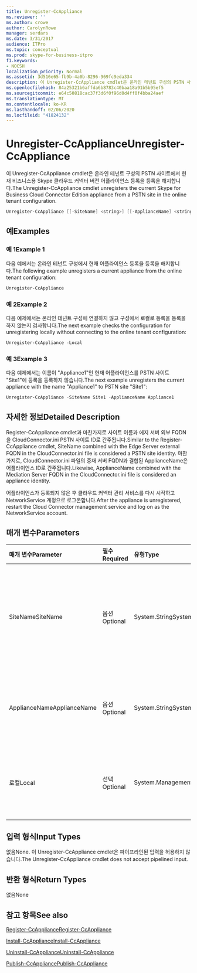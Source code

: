 ```yaml
---
title: Unregister-CcAppliance
ms.reviewer: ''
ms.author: crowe
author: CarolynRowe
manager: serdars
ms.date: 3/31/2017
audience: ITPro
ms.topic: conceptual
ms.prod: skype-for-business-itpro
f1.keywords:
- NOCSH
localization_priority: Normal
ms.assetid: 3d516e65-fb9b-4a0b-8296-969fc9eda334
description: 이 Unregister-CcAppliance cmdlet은 온라인 테넌트 구성의 PSTN 사이트에서 현재 비즈니스용 Skype 클라우드 커넥터 버전 어플라이언스 등록을 등록을 해지합니다.
ms.openlocfilehash: 84a25321b6affda6b8783c40baa18a91b5b95ef5
ms.sourcegitcommit: e64c50818cac37f3d6f0f96d0d4ff0f4bba24aef
ms.translationtype: MT
ms.contentlocale: ko-KR
ms.lasthandoff: 02/06/2020
ms.locfileid: "41824132"
---
```

# <a name="unregister-ccappliance"></a><span data-ttu-id="acd89-103">Unregister-CcAppliance</span><span class="sxs-lookup"><span data-stu-id="acd89-103">Unregister-CcAppliance</span></span>
 
<span data-ttu-id="acd89-104">이 Unregister-CcAppliance cmdlet은 온라인 테넌트 구성의 PSTN 사이트에서 현재 비즈니스용 Skype 클라우드 커넥터 버전 어플라이언스 등록을 등록을 해지합니다.</span><span class="sxs-lookup"><span data-stu-id="acd89-104">The Unregister-CcAppliance cmdlet unregisters the current Skype for Business Cloud Connector Edition appliance from a PSTN site in the online tenant configuration.</span></span>
  
```powershell
Unregister-CcAppliance [[-SiteName] <string>] [[-ApplianceName] <string>] [-Local]
```

## <a name="examples"></a><span data-ttu-id="acd89-105">예</span><span class="sxs-lookup"><span data-stu-id="acd89-105">Examples</span></span>
<span data-ttu-id="acd89-106"><a name="Examples"> </a></span><span class="sxs-lookup"><span data-stu-id="acd89-106"><a name="Examples"> </a></span></span>

### <a name="example-1"></a><span data-ttu-id="acd89-107">예 1</span><span class="sxs-lookup"><span data-stu-id="acd89-107">Example 1</span></span>

<span data-ttu-id="acd89-108">다음 예에서는 온라인 테넌트 구성에서 현재 어플라이언스 등록을 등록을 해지합니다.</span><span class="sxs-lookup"><span data-stu-id="acd89-108">The following example unregisters a current appliance from the online tenant configuration:</span></span>
  
```powershell
Unregister-CcAppliance
```

### <a name="example-2"></a><span data-ttu-id="acd89-109">예 2</span><span class="sxs-lookup"><span data-stu-id="acd89-109">Example 2</span></span>

<span data-ttu-id="acd89-110">다음 예제에서는 온라인 테넌트 구성에 연결하지 않고 구성에서 로컬로 등록을 등록을 하지 않는지 검사합니다.</span><span class="sxs-lookup"><span data-stu-id="acd89-110">The next example checks the configuration for unregistering locally without connecting to the online tenant configuration:</span></span>
  
```powershell
Unregister-CcAppliance -Local
```

### <a name="example-3"></a><span data-ttu-id="acd89-111">예 3</span><span class="sxs-lookup"><span data-stu-id="acd89-111">Example 3</span></span>

<span data-ttu-id="acd89-112">다음 예제에서는 이름이 "Appliance1"인 현재 어플라이언스를 PSTN 사이트 "Site1"에 등록을 등록하지 않습니다.</span><span class="sxs-lookup"><span data-stu-id="acd89-112">The next example unregisters the current appliance with the name "Appliance1" to PSTN site "Site1":</span></span>
  
```powershell
Unregister-CcAppliance -SiteName Site1 -ApplianceName Appliance1
```

## <a name="detailed-description"></a><span data-ttu-id="acd89-113">자세한 정보</span><span class="sxs-lookup"><span data-stu-id="acd89-113">Detailed Description</span></span>
<span data-ttu-id="acd89-114"><a name="DetailedDescription"> </a></span><span class="sxs-lookup"><span data-stu-id="acd89-114"><a name="DetailedDescription"> </a></span></span>

<span data-ttu-id="acd89-115">Register-CcAppliance cmdlet과 마찬가지로 사이트 이름과 에지 서버 외부 FQDN을 CloudConnector.ini PSTN 사이트 ID로 간주됩니다.</span><span class="sxs-lookup"><span data-stu-id="acd89-115">Similar to the Register-CcAppliance cmdlet, SiteName combined with the Edge Server external FQDN in the CloudConnector.ini file is considered a PSTN site identity.</span></span> <span data-ttu-id="acd89-116">마찬가지로, CloudConnector.ini 파일의 중재 서버 FQDN과 결합된 ApplianceName은 어플라이언스 ID로 간주됩니다.</span><span class="sxs-lookup"><span data-stu-id="acd89-116">Likewise, ApplianceName combined with the Mediation Server FQDN in the CloudConnector.ini file is considered an appliance identity.</span></span>
  
<span data-ttu-id="acd89-117">어플라이언스가 등록되지 않은 후 클라우드 커넥터 관리 서비스를 다시 시작하고 NetworkService 계정으로 로그온합니다.</span><span class="sxs-lookup"><span data-stu-id="acd89-117">After the appliance is unregistered, restart the Cloud Connector management service and log on as the NetworkService account.</span></span>
  
## <a name="parameters"></a><span data-ttu-id="acd89-118">매개 변수</span><span class="sxs-lookup"><span data-stu-id="acd89-118">Parameters</span></span>
<span data-ttu-id="acd89-119"><a name="DetailedDescription"> </a></span><span class="sxs-lookup"><span data-stu-id="acd89-119"><a name="DetailedDescription"> </a></span></span>

|<span data-ttu-id="acd89-120">**매개 변수**</span><span class="sxs-lookup"><span data-stu-id="acd89-120">**Parameter**</span></span>|<span data-ttu-id="acd89-121">**필수**</span><span class="sxs-lookup"><span data-stu-id="acd89-121">**Required**</span></span>|<span data-ttu-id="acd89-122">**유형**</span><span class="sxs-lookup"><span data-stu-id="acd89-122">**Type**</span></span>|<span data-ttu-id="acd89-123">**설명**</span><span class="sxs-lookup"><span data-stu-id="acd89-123">**Description**</span></span>|
|:-----|:-----|:-----|:-----|
| <span data-ttu-id="acd89-124">SiteName</span><span class="sxs-lookup"><span data-stu-id="acd89-124">SiteName</span></span> <br/> |<span data-ttu-id="acd89-125">옵션</span><span class="sxs-lookup"><span data-stu-id="acd89-125">Optional</span></span>  <br/> |<span data-ttu-id="acd89-126">System.String</span><span class="sxs-lookup"><span data-stu-id="acd89-126">System.String</span></span>  <br/> |<span data-ttu-id="acd89-127">어플라이언스가 등록된 PSTN 사이트 이름입니다.</span><span class="sxs-lookup"><span data-stu-id="acd89-127">PSTN site name where the appliance is registered.</span></span> <span data-ttu-id="acd89-128">기본값은 파일에서 SiteName CloudConnector.ini 있습니다.</span><span class="sxs-lookup"><span data-stu-id="acd89-128">Default value is SiteName value in CloudConnector.ini file.</span></span>  <br/> |
|<span data-ttu-id="acd89-129">ApplianceName</span><span class="sxs-lookup"><span data-stu-id="acd89-129">ApplianceName</span></span>  <br/> |<span data-ttu-id="acd89-130">옵션</span><span class="sxs-lookup"><span data-stu-id="acd89-130">Optional</span></span>  <br/> |<span data-ttu-id="acd89-131">System.String</span><span class="sxs-lookup"><span data-stu-id="acd89-131">System.String</span></span>  <br/> |<span data-ttu-id="acd89-132">현재 어플라이언스 이름입니다.</span><span class="sxs-lookup"><span data-stu-id="acd89-132">Name of the current appliance.</span></span> <span data-ttu-id="acd89-133">기본값은 호스트 서버의 컴퓨터 이름입니다.</span><span class="sxs-lookup"><span data-stu-id="acd89-133">Default value is the computer name of the host server.</span></span>  <br/> |
|<span data-ttu-id="acd89-134">로컬</span><span class="sxs-lookup"><span data-stu-id="acd89-134">Local</span></span>  <br/> |<span data-ttu-id="acd89-135">선택</span><span class="sxs-lookup"><span data-stu-id="acd89-135">Optional</span></span>  <br/> |<span data-ttu-id="acd89-136">System.Management.Automation.SwitchParameter</span><span class="sxs-lookup"><span data-stu-id="acd89-136">System.Management.Automation.SwitchParameter</span></span>  <br/> |<span data-ttu-id="acd89-137">온라인 테넌트 구성에 연결하지 않고 로컬로 등록을 구성합니다.</span><span class="sxs-lookup"><span data-stu-id="acd89-137">Check configuration for registration locally without connecting to an online tenant configuration.</span></span>  <br/> |
   
## <a name="input-types"></a><span data-ttu-id="acd89-138">입력 형식</span><span class="sxs-lookup"><span data-stu-id="acd89-138">Input Types</span></span>
<span data-ttu-id="acd89-139"><a name="InputTypes"> </a></span><span class="sxs-lookup"><span data-stu-id="acd89-139"><a name="InputTypes"> </a></span></span>

<span data-ttu-id="acd89-140">없음</span><span class="sxs-lookup"><span data-stu-id="acd89-140">None.</span></span> <span data-ttu-id="acd89-141">이 Unregister-CcAppliance cmdlet은 파이프라인된 입력을 허용하지 않습니다.</span><span class="sxs-lookup"><span data-stu-id="acd89-141">The Unregister-CcAppliance cmdlet does not accept pipelined input.</span></span>
  
## <a name="return-types"></a><span data-ttu-id="acd89-142">반환 형식</span><span class="sxs-lookup"><span data-stu-id="acd89-142">Return Types</span></span>
<span data-ttu-id="acd89-143"><a name="ReturnTypes"> </a></span><span class="sxs-lookup"><span data-stu-id="acd89-143"><a name="ReturnTypes"> </a></span></span>

<span data-ttu-id="acd89-144">없음</span><span class="sxs-lookup"><span data-stu-id="acd89-144">None</span></span>
  
## <a name="see-also"></a><span data-ttu-id="acd89-145">참고 항목</span><span class="sxs-lookup"><span data-stu-id="acd89-145">See also</span></span>
<span data-ttu-id="acd89-146"><a name="ReturnTypes"> </a></span><span class="sxs-lookup"><span data-stu-id="acd89-146"><a name="ReturnTypes"> </a></span></span>

[<span data-ttu-id="acd89-147">Register-CcAppliance</span><span class="sxs-lookup"><span data-stu-id="acd89-147">Register-CcAppliance</span></span>](register-ccappliance.md)
  
[<span data-ttu-id="acd89-148">Install-CcAppliance</span><span class="sxs-lookup"><span data-stu-id="acd89-148">Install-CcAppliance</span></span>](install-ccappliance.md)
  
[<span data-ttu-id="acd89-149">Uninstall-CcAppliance</span><span class="sxs-lookup"><span data-stu-id="acd89-149">Uninstall-CcAppliance</span></span>](uninstall-ccappliance.md)
  
[<span data-ttu-id="acd89-150">Publish-CcAppliance</span><span class="sxs-lookup"><span data-stu-id="acd89-150">Publish-CcAppliance</span></span>](publish-ccappliance.md)
  

